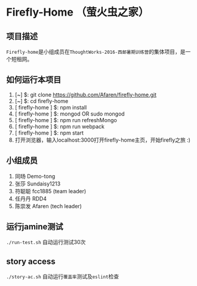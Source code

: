 # Firefly-Home （萤火虫之家）

## 项目描述
`Firefly-home`是小组成员在`ThoughtWorks-2016-西邮暑期训练营`的集体项目，是一个短租网。

## 如何运行本项目
1. [~] $: git clone https://github.com/Afaren/firefly-home.git  
2. [~] $: cd firefly-home  
3. [ firefly-home ] $: npm install  
4. [ firefly-home ] $: mongod OR sudo mongod  
5. [ firefly-home ] $: npm run refreshMongo  
6. [ firefly-home ] $: npm run webpack  
7. [ firefly-home ] $: npm start  
8. 打开浏览器，输入localhost:3000打开firefly-home主页，开始firefly之旅 :)  

## 小组成员
1. 同旸       Demo-tong
2. 张莎       Sundaisy1213
3. 符聪聪     fcc1885  (team leader)
4. 任丹丹     RDD4
5. 陈崇发     Afaren (tech leader)

## 运行jamine测试
`./run-test.sh` 自动运行测试30次

## story access
`./story-ac.sh` 自动运行`覆盖率`测试及`eslint`检查
